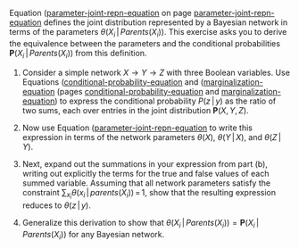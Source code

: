 

Equation (<a class="equationRef" title="" href="#">parameter-joint-repn-equation</a> on
page <a class="pageRef" title="" href="#">parameter-joint-repn-equation</a> defines the joint distribution represented by a
Bayesian network in terms of the parameters
$\theta(X_i{{\,|\,}}{Parents}(X_i))$. This exercise asks you to derive
the equivalence between the parameters and the conditional probabilities
${\textbf{ P}}(X_i{{\,|\,}}{Parents}(X_i))$ from this definition.<br>

1.  Consider a simple network $X\rightarrow Y\rightarrow Z$ with three
    Boolean variables. Use
    Equations (<a class="equationRef" title="" href="#">conditional-probability-equation</a> and (<a class="pageRef" title="" href="#">marginalization-equation</a>
    (pages <a href="#">conditional-probability-equation</a> and <a href="#">marginalization-equation</a>)
    to express the conditional probability $P(z{{\,|\,}}y)$ as the ratio of two sums, each over entries in the
    joint distribution ${\textbf{P}}(X,Y,Z)$.<br>

2.  Now use Equation (<a class="equationRef" title="" href="#">parameter-joint-repn-equation</a> to
    write this expression in terms of the network parameters
    $\theta(X)$, $\theta(Y{{\,|\,}}X)$, and $\theta(Z{{\,|\,}}Y)$.<br>

3.  Next, expand out the summations in your expression from part (b),
    writing out explicitly the terms for the true and false values of
    each summed variable. Assuming that all network parameters satisfy
    the constraint
    $\sum_{x_i} \theta(x_i{{\,|\,}}{parents}(X_i)){{\,=\,}}1$, show
    that the resulting expression reduces to $\theta(z{{\,|\,}}y)$.<br>

4.  Generalize this derivation to show that
    $\theta(X_i{{\,|\,}}{Parents}(X_i)) = {\textbf{P}}(X_i{{\,|\,}}{Parents}(X_i))$
    for any Bayesian network.<br>
